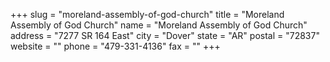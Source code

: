 +++
slug = "moreland-assembly-of-god-church"
title = "Moreland Assembly of God Church"
name = "Moreland Assembly of God Church"
address = "7277 SR 164 East"
city = "Dover"
state = "AR"
postal = "72837"
website = ""
phone = "479-331-4136"
fax = ""
+++
